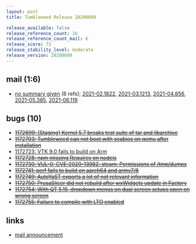 ```yaml
---
layout: post
title: Tumbleweed Release 20200609

release_available: false
release_reference_count: 16
release_reference_count_mail: 6
release_score: 73
release_stability_level: moderate
release_version: 20200609
---
```


## mail (1:6)

- [no summary given](https://github.com/boombatower/tumbleweed-review/issues/10) (6 refs); [2021-02.1822](https://github.com/boombatower/tumbleweed-review/issues/10), [2021-03.1213](https://github.com/boombatower/tumbleweed-review/issues/10), [2021-04.856](https://github.com/boombatower/tumbleweed-review/issues/10), [2021-05.385](https://github.com/boombatower/tumbleweed-review/issues/10), [2021-06.119](https://github.com/boombatower/tumbleweed-review/issues/10)

## bugs (10)

<!--more-->

- ~~[1172699: \[Staging\] Kernel 5.7 breaks test suite of tar and libarchive](https://bugzilla.opensuse.org/show_bug.cgi?id=1172699)~~
- ~~[1172703: Tumbleweed can not boot with seabios on qemu after installation](https://bugzilla.opensuse.org/show_bug.cgi?id=1172703)~~
- [1172723: VTK 9.0 fails to build on Arm](https://bugzilla.opensuse.org/show_bug.cgi?id=1172723)
- ~~[1172728: npm missing Requires on nodejs](https://bugzilla.opensuse.org/show_bug.cgi?id=1172728)~~
- ~~[1172730: VUL-0: CVE-2020-13982: steam:  Permissions of /tmp/dumps](https://bugzilla.opensuse.org/show_bug.cgi?id=1172730)~~
- ~~[1172741: perf fails to build on aarch64 and armv7/6](https://bugzilla.opensuse.org/show_bug.cgi?id=1172741)~~
- ~~[1172749: AutoYaST exports a lot of not relevant information](https://bugzilla.opensuse.org/show_bug.cgi?id=1172749)~~
- ~~[1172750: PrusaSlicer did not rebuild after wxWidgets update in Factory](https://bugzilla.opensuse.org/show_bug.cgi?id=1172750)~~
- ~~[1172754: With QT 5.15, dropdown menus on dual screen setups open on wrong screen](https://bugzilla.opensuse.org/show_bug.cgi?id=1172754)~~
- ~~[1172755: Failure to compile with LTO enabled](https://bugzilla.opensuse.org/show_bug.cgi?id=1172755)~~



## links

- [mail announcement](https://github.com/boombatower/tumbleweed-review/issues/10)
